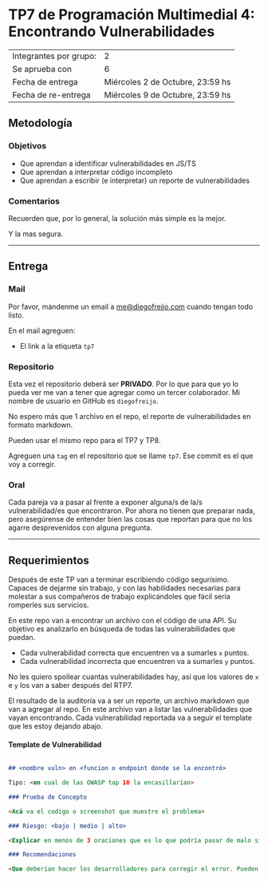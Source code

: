# TP7 de Programación Multimedial 4: Encontrando Vulnerabilidades

|                        |                                 |
| ---------------------- | ------------------------------- |
| Integrantes por grupo: | 2                               |
| Se aprueba con         | 6                               |
| Fecha de entrega       | Miércoles 2 de Octubre, 23:59 hs |
| Fecha de re-entrega    | Miércoles 9 de Octubre, 23:59 hs |

## Metodología

### Objetivos

- Que aprendan a identificar vulnerabilidades en JS/TS
- Que aprendan a interpretar código incompleto
- Que aprendan a escribir (e interpretar) un reporte de vulnerabilidades

### Comentarios

Recuerden que, por lo general, la solución más simple es la mejor. 

Y la mas segura.

----

## Entrega

### Mail

Por favor, mándenme un email a <me@diegofreijo.com> cuando tengan todo listo.

En el mail agreguen:

- El link a la etiqueta `tp7`

### Repositorio

Esta vez el repositorio deberá ser **PRIVADO**. Por lo que para que yo lo pueda ver me van a tener que agregar como un tercer colaborador. Mi nombre de usuario en GitHub es `diegofreijo`.

No espero más que 1 archivo en el repo, el reporte de vulnerabilidades en formato markdown.

Pueden usar el mismo repo para el TP7 y TP8.

Agreguen una `tag` en el repositorio que se llame `tp7`. Ese commit es el que voy a corregir.

### Oral

Cada pareja va a pasar al frente a exponer alguna/s de la/s vulnerabilidad/es que encontraron. Por ahora no tienen que preparar nada, pero asegúrense de entender bien las cosas que reportan para que no los agarre desprevenidos con alguna pregunta.

----

## Requerimientos

Después de este TP van a terminar escribiendo código segurísimo. Capaces de dejarme sin trabajo, y con las habilidades necesarias para molestar a sus compañeros de trabajo explicándoles que fácil sería romperles sus servicios.

En este repo van a encontrar un archivo con el código de una API. Su objetivo es analizarlo en búsqueda de todas las vulnerabilidades que puedan.

- Cada vulnerabilidad correcta que encuentren va a sumarles `x` puntos.
- Cada vulnerabilidad incorrecta que encuentren va a sumarles `y` puntos.

No les quiero spoilear cuantas vulnerabilidades hay, así que los valores de `x` e `y` los van a saber después del RTP7.

El resultado de la auditoría va a ser un reporte, un archivo markdown que van a agregar al repo. En este archivo van a listar las vulnerabilidades que vayan encontrando. Cada vulnerabilidad reportada va a seguir el template que les estoy dejando abajo. 

#### Template de Vulnerabilidad

```md

## <nombre vuln> en <funcion o endpoint donde se la encontró>

Tipo: <en cual de las OWASP top 10 la encasillarían>

### Prueba de Concepto

<Acá va el codigo o screenshot que muestre el problema>

### Riesgo: <bajo | medio | alto>

<Explicar en menos de 3 oraciones que es lo que podría pasar de malo si se lo deja como está, o cómo algun atacante podría abusar del problema. Pueden usar mas de 3 oraciones pero les pongo ese número para que vean que no espero una gran redacción, si no algo corto y directo>

### Recomendaciones

<Que deberían hacer los desarrolladores para corregir el error. Pueden indicar que linea de codigo cambiar, agregar o borrar>

```
